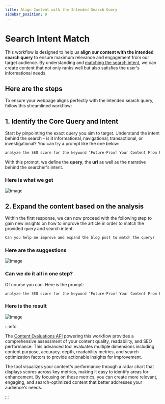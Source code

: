 ```yaml
---
title: Align Content with the Intended Search Query
sidebar_position: 9
---
```


# Search Intent Match

This workflow is designed to help us **align our content with the intended search query** to ensure maximum relevance and engagement from our target audience. By understanding and [matching the search intent](https://wordlift.io/blog/en/search-intent-optimization/), we can create content that not only ranks well but also satisfies the user's informational needs.

## Here are the steps

To ensure your webpage aligns perfectly with the intended search query, follow this streamlined workflow:

## 1. Identify the Core Query and Intent

Start by pinpointing the exact query you aim to target. Understand the intent behind the search - is it informational, navigational, transactional, or investigational? You can try a prompt like the one below:

```md className=wlx-send-to-agent
analyze the SEO score for the keyword 'Future-Proof Your Content From Google Core Updates' in relation to the content on 'https://wordlift.io/blog/en/google-core-update-ai-interview/' the intent is to gain information on how to improve existing content.
```

With this prompt, we define the **query**, the **url** as well as the narrative behind the searcher's intent.

### Here is what we get

![image](../images/agent-wordlift-query-match.png)

## 2. Expand the content based on the analysis

Within the first response, we can now proceed with the following step to gain new insights on how to improve the article in order to match the provided query and search intent:

```md className=wlx-send-to-agent
Can you help me improve and expand the blog post to match the query?
```

### Here are the suggestions

![image](../images/agent-wordlift-query-match-expansion.png)

### Can we do it all in one step?

Of course you can. Here is the prompt:

```md className=wlx-send-to-agent
analyze the SEO score for the keyword 'Future-Proof Your Content From Google AI Core Updates' in relation to the content on 'https://wordlift.io/blog/en/google-core-update-ai-interview/' the intent is to gain information on how to improve content. After that help me improve and expand the blog post accordingly.
```

### Here is the result

![image](../images/agent-wordlift-query-match-expansion-one-shot.gif)

:::info

The [Content Evaluations API](https://docs.wordlift.io/api/content-evaluations/wordlift-content-evaluations-api/) powering this workflow provides a comprehensive assessment of your content quality, readability, and SEO performance. This advanced tool evaluates multiple dimensions including content purpose, accuracy, depth, readability metrics, and search optimization factors to provide actionable insights for improvement.

The tool visualizes your content's performance through a radar chart that displays scores across key metrics, making it easy to identify areas for enhancement. By focusing on these metrics, you can create more relevant, engaging, and search-optimized content that better addresses your audience's needs.

:::
